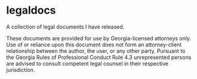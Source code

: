 # legaldocs
A collection of legal documents I have released.

These documents are provided for use by Georgia-licensed attorneys only. Use of or reliance upon this document does not form an attorney-client relationship between the author, the user, or any other party. Pursuant to the Georgia Rules of Professional Conduct Rule 4.3 unrepresented persons are advised to consult competent legal counsel in their respective jurisdiction.
